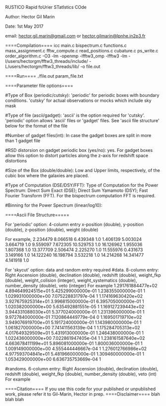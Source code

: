 RUSTICO   Rapid foUrier STatIstics COde

Author: Hector Gil Marin

Date: 1st May 2017

email: hector.gil.marin@gmail.com or hector.gilmarin@lpnhe.in2p3.fr

====Compilation====
icc main.c bispectrum.c functions.c mass_assignment.c fftw_compute.c read_positions.c cubature.c ps_write.c order_algorithm.c -O3   -lm -openmp -lfftw3_omp  -lfftw3 -lm -I/users/hectorgm/fftw3_threads/include/ -L/users/hectorgm/fftw3_threads/lib/ -o file.out

====Run====
./file.out param_file.txt

====Parameter file options====

#Type of Box (periodic/cutsky): 'periodic' for periodic boxes with boundary conditions. 'cutsky' for actual observations or mocks which include sky mask

#Type of file (ascii/gadget): 'ascii' is the option required for 'cutsky'. 'periodic' option allows 'ascii' files or 'gadget' files. See 'ascii file structure' below for the format of the file

#Number of gadget files(int): In case the gadget boxes are split in more than 1 gadget file

#RSD distorsion on gadget periodic box (yes/no): yes. For gadget boxes allow this option to distort particles along the z-axis for redshift space distortions

#Size of the Box (double/double): Low and Upper limits, respectively, of the cubic box where the galaxies are placed. 

#Type of Computation (DSE/DSY/FFT): Type of Computation for the Power Spectrum: Direct Sum Exact (DSE); Direct Sum Yamamoto (DSY); Fast Fourier Transform (FFT). For the bispectrum computation FFT is required.

#Binning for the Power Spectrum (linear/log10):

====Ascii File Structure=====

For 'periodic' option: 4-column entry
x-position (double), y-position (double), z-position (double), weight (double)

For example,
2.234479 8.066518 6.439348 1.0
1.406139 5.003024 3.664719 1.0
9.559097 7.672305 10.529753 1.0
16.126962 1.955036 1.807368 1.0
13.377709 2.506474 2.225270 1.0
11.555976 0.431673 3.149166 1.0
14.122240 16.198794 3.532218 1.0
14.214268 14.341477 4.141918 1.0

For 'skycut' option: data and random entry required
#data. 8-column entry:
Right Ascension (double), declination (double), redshift (double), weight_fkp (double), weight_colision (integer), weight_systematics (double), number_density (double), veto (integer)
For example
1.291761884477e+02 4.894649924515e+01 5.425299000000e-01 1.238355000000e-01 1 1.029931000000e+00 7.075228831797e-04 1
1.174169630420e+02 3.927675925314e+01 3.996815000000e-01 6.395705000000e-01 1 1.020382000000e+00 5.635492881551e-05 1
1.169127239443e+02 3.944331088030e+01 5.377024000000e-01 1.231396000000e-01 1 9.972784000000e-01 7.120864449779e-04 0
1.169501719710e+02 3.949076919700e+01 5.191724000000e-01 1.143980000000e-01 1 1.061827000000e+00 7.741411563139e-04 1
1.175284705313e+02 4.017649329509e+01 5.431913000000e-01 1.246438000000e-01 1 1.022436000000e+00 7.022861947405e-04 1
1.238161587640e+02 4.663678411199e+01 5.896081000000e-01 1.800036000000e-01 1 1.009149000000e+00 4.555444446667e-04 1
1.276012766986e+02 4.977593704841e+01 5.481966000000e-01 1.309460000000e-01 1 1.053429000000e+00 6.636735753669e-04 1

#randoms. 6-column entry:
Right Ascension (double), declination (double), redshift (double), weight_fkp (double), number_density (double), veto (int)
For example



====Citation====
If you use this code for your published or unpublished work, please refer it to Gil-Marin, Hector in prep. 
====Disclaimer====
blah blah blah

